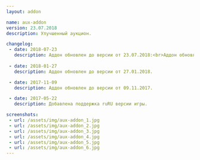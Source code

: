 ```yaml
---
layout: addon

name: aux-addon
version: 23.07.2018
description: Улучшенный аукцион.  

changelog:
 - date: 2018-07-23
   description: Аддон обновлен до версии от 23.07.2018:<br>Аддон обновлен до версии как у автора<br>Исправления перевода (Спасибо Krisa)
   
 - date: 2018-01-27
   description: Аддон обновлен до версии от 27.01.2018.

 - date: 2017-11-09
   description: Аддон обновлен до версии от 09.11.2017.

 - date: 2017-05-22
   description: Добавлена поддержка ruRU версии игры.

screenshots:
 - url: /assets/img/aux-addon_1.jpg
 - url: /assets/img/aux-addon_2.jpg
 - url: /assets/img/aux-addon_3.jpg
 - url: /assets/img/aux-addon_4.jpg
 - url: /assets/img/aux-addon_5.jpg
 - url: /assets/img/aux-addon_6.jpg
---
```

